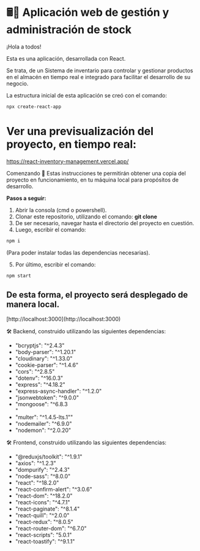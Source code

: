 # 🖩📌 Aplicación web de gestión y administración de stock

¡Hola a todos!

Esta es una aplicación, desarrollada con React.

Se trata, de un Sistema de inventario para controlar y gestionar productos en el almacén en tiempo real e integrado para facilitar el desarrollo de su negocio.


La estructura inicial de esta aplicación se creó con el comando:

```bash
npx create-react-app
```

# Ver una previsualización del proyecto, en tiempo real:
https://react-inventory-management.vercel.app/

Comenzando 🚀
Estas instrucciones te permitirán obtener una copia del proyecto en funcionamiento, en tu máquina local para propósitos de desarrollo.

**Pasos a seguir:**

1. Abrir la consola (cmd o powershell).
2. Clonar este repositorio, utilizando el comando: **git clone <nombre del repositorio>**
3. De ser necesario, navegar hasta el directorio del proyecto en cuestión.
4. Luego, escribir el comando: 
  
```bash
npm i
```  
  (Para poder instalar todas las dependencias necesarias).
  
5. Por último, escribir el comando: 
  
```bash
npm start
```
   
<h2>De esta forma, el proyecto será desplegado de manera local.</h2> 
[http://localhost:3000](http://localhost:3000) 


🛠️ Backend, construido utilizando las siguientes dependencias: 
  

<ul>
    <li>"bcryptjs": "^2.4.3"</li>
     <li>"body-parser": "^1.20.1"</li>
     <li>"cloudinary": "^1.33.0"</li>
     <li>"cookie-parser": "^1.4.6"</li>
     <li>"cors": "^2.8.5"</li>
     <li>"dotenv": "^16.0.3"</li>
     <li>"express": "^4.18.2"</li>
     <li>"express-async-handler": "^1.2.0"</li>
     <li>"jsonwebtoken": "^9.0.0"</li>
     <li>"mongoose": "^6.8.3</li>"</li>
     <li>"multer": "^1.4.5-lts.1""</li>
     <li>"nodemailer": "^6.9.0"</li>
     <li>"nodemon": "^2.0.20"</li>
</ul>


🛠️ Frontend, construido utilizando las siguientes dependencias: 

<ul>
    <li>"@reduxjs/toolkit": "^1.9.1"</li>
    <li>"axios": "^1.2.3"</li>
    <li>"dompurify": "^2.4.3"</li>
   <li> "node-sass": "^8.0.0"</li>
    <li>"react": "^18.2.0"</li>
    <li>"react-confirm-alert": "^3.0.6"</li>
    <li>"react-dom": "^18.2.0"</li>
    <li>"react-icons": "^4.7.1"</li>
    <li>"react-paginate": "^8.1.4"</li>
    <li>"react-quill": "^2.0.0"</li>
    <li>"react-redux": "^8.0.5"</li>
    <li>"react-router-dom": "^6.7.0"</li>
    <li>"react-scripts": "5.0.1"</li>
    <li>"react-toastify": "^9.1.1"</li>
</ul>


